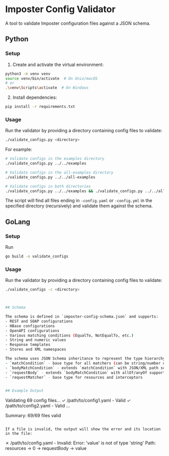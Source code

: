 # Imposter Config Validator

A tool to validate Imposter configuration files against a JSON schema.

## Python
### Setup

1. Create and activate the virtual environment:
```bash
python3 -m venv venv
source venv/bin/activate  # On Unix/macOS
# or
.\venv\Scripts\activate  # On Windows
```

2. Install dependencies:
```bash
pip install -r requirements.txt
```

### Usage

Run the validator by providing a directory containing config files to validate:

```bash
./validate_configs.py <directory>
```

For example:
```bash
# Validate configs in the examples directory
./validate_configs.py ../../examples

# Validate configs in the all-examples directory
./validate_configs.py ../../all-examples

# Validate configs in both directories
./validate_configs.py ../../examples && ./validate_configs.py ../../all-examples
```

The script will find all files ending in `-config.yaml` or `-config.yml` in the specified directory (recursively) and validate them against the schema.

## GoLang

### Setup

Run
```bash
go build -o validate_configs
```

### Usage

Run the validator by providing a directory containing config files to validate:

```bash
./validate_configs -c <directory>



## Schema

The schema is defined in `imposter-config-schema.json` and supports:
- REST and SOAP configurations
- HBase configurations
- OpenAPI configurations
- Various matching conditions (EqualTo, NotEqualTo, etc.)
- String and numeric values
- Response templates
- Stores and XML namespaces

The schema uses JSON Schema inheritance to represent the type hierarchy:
- `matchCondition` - base type for all matchers (can be string/number or object)
- `bodyMatchCondition` - extends `matchCondition` with JSON/XML path support
- `requestBody` - extends `bodyMatchCondition` with allOf/anyOf support
- `requestMatcher` - base type for resources and interceptors


## Example Output

```
Validating 69 config files...
✓ /path/to/config1.yaml - Valid
✓ /path/to/config2.yaml - Valid
...

Summary: 69/69 files valid
```

If a file is invalid, the output will show the error and its location in the file:
```
✗ /path/to/config.yaml - Invalid:
  Error: 'value' is not of type 'string'
  Path: resources -> 0 -> requestBody -> value
``` 
